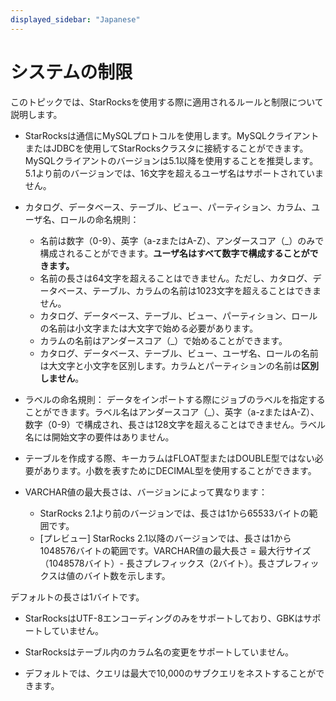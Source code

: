 ```yaml
---
displayed_sidebar: "Japanese"
---
```


# システムの制限

このトピックでは、StarRocksを使用する際に適用されるルールと制限について説明します。

- StarRocksは通信にMySQLプロトコルを使用します。MySQLクライアントまたはJDBCを使用してStarRocksクラスタに接続することができます。MySQLクライアントのバージョンは5.1以降を使用することを推奨します。5.1より前のバージョンでは、16文字を超えるユーザ名はサポートされていません。

- カタログ、データベース、テーブル、ビュー、パーティション、カラム、ユーザ名、ロールの命名規則：

  - 名前は数字（0-9）、英字（a-zまたはA-Z）、アンダースコア（\_）のみで構成されることができます。**ユーザ名はすべて数字で構成することができます。**
  - 名前の長さは64文字を超えることはできません。ただし、カタログ、データベース、テーブル、カラムの名前は1023文字を超えることはできません。
  - カタログ、データベース、テーブル、ビュー、パーティション、ロールの名前は小文字または大文字で始める必要があります。
  - カラムの名前はアンダースコア（\_）で始めることができます。
  - カタログ、データベース、テーブル、ビュー、ユーザ名、ロールの名前は大文字と小文字を区別します。カラムとパーティションの名前は**区別しません**。

- ラベルの命名規則：
  データをインポートする際にジョブのラベルを指定することができます。ラベル名はアンダースコア（\_）、英字（a-zまたはA-Z）、数字（0-9）で構成され、長さは128文字を超えることはできません。ラベル名には開始文字の要件はありません。

- テーブルを作成する際、キーカラムはFLOAT型またはDOUBLE型ではない必要があります。小数を表すためにDECIMAL型を使用することができます。

- VARCHAR値の最大長さは、バージョンによって異なります：

  - StarRocks 2.1より前のバージョンでは、長さは1から65533バイトの範囲です。
  - [プレビュー] StarRocks 2.1以降のバージョンでは、長さは1から1048576バイトの範囲です。VARCHAR値の最大長さ = 最大行サイズ（1048578バイト）- 長さプレフィックス（2バイト）。長さプレフィックスは値のバイト数を示します。

デフォルトの長さは1バイトです。

- StarRocksはUTF-8エンコーディングのみをサポートしており、GBKはサポートしていません。

- StarRocksはテーブル内のカラム名の変更をサポートしていません。

- デフォルトでは、クエリは最大で10,000のサブクエリをネストすることができます。
